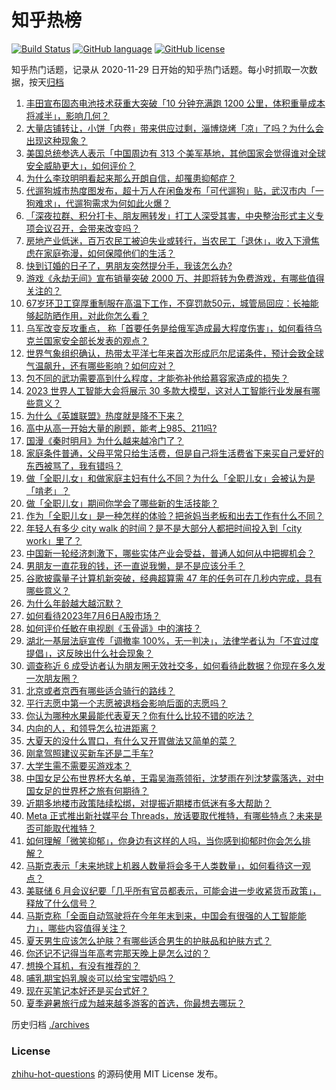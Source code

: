# 知乎热榜
[![Build Status](https://github.com/ToWeLong/zhihu-hot-questions/workflows/CI/badge.svg)](https://github.com/ToWeLong/zhihu-hot-questions/actions)
[![GitHub language](https://img.shields.io/badge/language-golang-orange.svg)](https://golang.org/)
[![GitHub license](https://img.shields.io/github/license/ToWeLong/zhihu-hot-questions)](https://github.com/ToWeLong/zhihu-hot-questions/blob/main/LICENSE)

知乎热门话题，记录从 2020-11-29 日开始的知乎热门话题。每小时抓取一次数据，按天[归档](./archives)

<!-- BEGIN -->

1. [丰田宣布固态电池技术获重大突破「10 分钟充满跑 1200 公里，体积重量成本将减半」，影响几何？](https://www.zhihu.com/question/610463631)
1. [大量店铺转让，小饼「内卷」带来供应过剩，淄博烧烤「凉」了吗？为什么会出现这种现象？](https://www.zhihu.com/question/610461393)
1. [美国总统参选人表示「中国周边有 313 个美军基地，其他国家会觉得谁对全球安全威胁更大」，如何评价？](https://www.zhihu.com/question/610542360)
1. [为什么李玟明明看起来那么开朗自信，却罹患抑郁症？](https://www.zhihu.com/question/610557808)
1. [代遛狗城市热度图发布，超十万人在闲鱼发布「可代遛狗」贴，武汉市内「一狗难求」，代遛狗需求为何如此火爆？](https://www.zhihu.com/question/610497990)
1. [「深夜拉群、积分打卡、朋友圈转发」打工人深受其害，中央整治形式主义专项会议召开，会带来改变吗？](https://www.zhihu.com/question/610480659)
1. [房地产业低迷，百万农民工被迫失业或转行，当农民工「退休」，收入下滑焦虑在家庭弥漫，如何保障他们的生活？](https://www.zhihu.com/question/610633138)
1. [快到订婚的日子了，男朋友突然提分手，我该怎么办?](https://www.zhihu.com/question/610191146)
1. [游戏《永劫无间》宣布销量突破 2000 万、并即将转为免费游戏，有哪些值得关注的？](https://www.zhihu.com/question/610483242)
1. [67岁环卫工穿厚重制服在高温下工作，不穿罚款50元，城管局回应：长袖能够起防晒作用，对此你怎么看？](https://www.zhihu.com/question/610461726)
1. [乌军改变反攻重点， 称「首要任务是给俄军造成最大程度伤害」，如何看待乌克兰国家安全部长发表的观点？](https://www.zhihu.com/question/610500601)
1. [世界气象组织确认，热带太平洋七年来首次形成厄尔尼诺条件，预计会致全球气温飙升，还有哪些影响？如何应对？](https://www.zhihu.com/question/610614089)
1. [包不同的武功需要高到什么程度，才能弥补他给慕容家造成的损失？](https://www.zhihu.com/question/600398118)
1. [2023 世界人工智能大会将展示 30 多款大模型，这对人工智能行业发展有哪些意义？](https://www.zhihu.com/question/609545571)
1. [为什么《英雄联盟》热度就是降不下来？](https://www.zhihu.com/question/582973653)
1. [高中从高一开始大量的刷题，能考上985、211吗?](https://www.zhihu.com/question/601633953)
1. [国漫《秦时明月》为什么越来越冷门了？](https://www.zhihu.com/question/597525036)
1. [家庭条件普通，父母平常只给生活费，但是自己将生活费省下来买自己爱好的东西被骂了，我有错吗？](https://www.zhihu.com/question/610185290)
1. [做「全职儿女」和做家庭主妇有什么不同？为什么「全职儿女」会被认为是「啃老」？](https://www.zhihu.com/question/610276645)
1. [做「全职儿女」期间你学会了哪些新的生活技能？](https://www.zhihu.com/question/610276756)
1. [作为「全职儿女」是一种怎样的体验？把爸妈当老板和出去工作有什么不同？](https://www.zhihu.com/question/610276483)
1. [年轻人有多少 city walk 的时间？是不是大部分人都把时间投入到「city work」里了？](https://www.zhihu.com/question/610470097)
1. [中国新一轮经济刺激下，哪些实体产业会受益，普通人如何从中把握机会？](https://www.zhihu.com/question/609607019)
1. [男朋友一直花我的钱，还一直说我懒，是不是应该分手？](https://www.zhihu.com/question/609505311)
1. [谷歌披露量子计算机新突破，经典超算需 47 年的任务可在几秒内完成，具有哪些意义？](https://www.zhihu.com/question/610524870)
1. [为什么年龄越大越沉默？](https://www.zhihu.com/question/610358729)
1. [如何看待2023年7月6日A股市场？](https://www.zhihu.com/question/610619789)
1. [如何评价任敏在电视剧《玉骨遥》中的演技？](https://www.zhihu.com/question/609940716)
1. [湖北一基层法庭宣传「调撤率 100%，无一判决」，法律学者认为「不宜过度提倡」，这反映出什么社会现象？](https://www.zhihu.com/question/610470335)
1. [调查称近 6 成受访者认为朋友圈无效社交多，如何看待此数据？你现在多久发一次朋友圈？](https://www.zhihu.com/question/610625060)
1. [北京或者京西有哪些适合骑行的路线？](https://www.zhihu.com/question/610431608)
1. [平行志愿中第一个志愿被退档会影响后面的志愿吗？](https://www.zhihu.com/question/610079195)
1. [你认为哪种水果最能代表夏天？你有什么比较不错的吃法？](https://www.zhihu.com/question/601600753)
1. [内向的人，和领导怎么拉进距离？](https://www.zhihu.com/question/609886469)
1. [大夏天的没什么胃口，有什么又开胃做法又简单的菜？](https://www.zhihu.com/question/608695342)
1. [刚拿驾照建议买新车还是二手车?](https://www.zhihu.com/question/610614656)
1. [大学生需不需要买游戏本？](https://www.zhihu.com/question/609898566)
1. [中国女足公布世界杯大名单，王霜吴海燕领衔，沈梦雨在列沈梦露落选，对中国女足的世界杯之旅有何期待？](https://www.zhihu.com/question/610462511)
1. [近期多地楼市政策陆续松绑，对提振近期楼市低迷有多大帮助？](https://www.zhihu.com/question/609606548)
1. [Meta 正式推出新社媒平台 Threads，放话要取代推特，有哪些特点？未来是否可能取代推特？](https://www.zhihu.com/question/610615844)
1. [如何理解「微笑抑郁」，你身边有这样的人吗，当你感到抑郁时你会怎么排解？](https://www.zhihu.com/question/610632846)
1. [马斯克表示「未来地球上机器人数量将会多于人类数量」，如何看待这一观点？](https://www.zhihu.com/question/610639241)
1. [美联储 6 月会议纪要「几乎所有官员都表示，可能会进一步收紧货币政策」，释放了什么信号？](https://www.zhihu.com/question/610625334)
1. [马斯克称「全面自动驾驶将在今年年末到来，中国会有很强的人工智能能力」，哪些内容值得关注？](https://www.zhihu.com/question/610631642)
1. [夏天男生应该怎么护肤？有哪些适合男生的护肤品和护肤方式？](https://www.zhihu.com/question/609081355)
1. [你还记不记得当年高考完那天晚上是怎么过的？](https://www.zhihu.com/question/609600987)
1. [想换个耳机，有没有推荐的？](https://www.zhihu.com/question/604986631)
1. [哺乳期宝妈乳腺炎可以给宝宝喂奶吗？](https://www.zhihu.com/question/453738782)
1. [现在买笔记本好还是买台式好？](https://www.zhihu.com/question/608206061)
1. [夏季避暑旅行成为越来越多游客的首选，你最想去哪玩？](https://www.zhihu.com/question/606265144)

<!-- END -->

历史归档 [./archives](./archives)


### License
[zhihu-hot-questions](https://github.com/towelong/zhihu-hot-questions) 的源码使用 MIT License 发布。